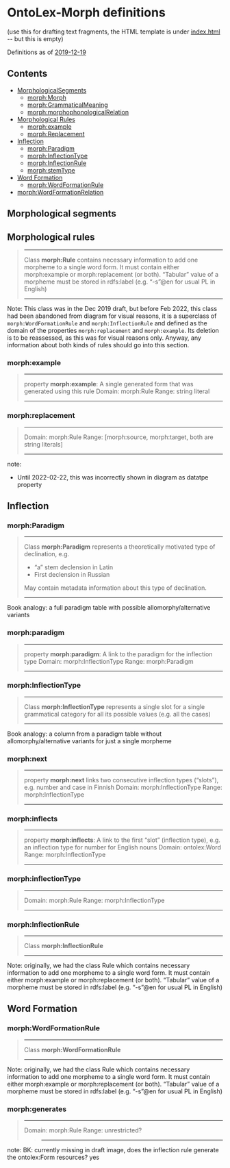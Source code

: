 # OntoLex-Morph definitions

(use this for drafting text fragments, the HTML template is under [index.html](index.html) -- but this is empty)

Definitions as of [2019-12-19](https://docs.google.com/document/d/1wybx2_U0EcqmefRRiAABha-cFII6H2rZBtlgTcjLYjg/edit?usp=sharing)

## Contents

  * [MorphologicalSegments](#morphologicalsegments)
    + [morph:Morph](#morph-morph)
    + [morph:GrammaticalMeaning](#morph-grammaticalmeaning)
    + [morph:morphophonologicalRelation](#morph-morphophonologicalrelation)
  * [Morphological Rules](#morphological-rules)
    + [morph:example](#morph-example)
    + [morph:Replacement](#morph-replacement)
  * [Inflection](#inflection)
    + [morph:Paradigm](#morph-paradigm)
    + [morph:InflectionType](#morph-inflectiontype)
    + [morph:InflectionRule](#morph-inflectionrule)
    + [morph:stemType](#morph-stemtype)
  * [Word Formation](#word-formation)
    + [morph:WordFormationRule](#morph-wordformationrule)
  * [morph:WordFormationRelation](#morph-wordformationrelation)



## Morphological segments

## Morphological rules

> ------
> Class **morph:Rule**  contains necessary information to add one morpheme to a single word form. It must contain either morph:example or morph:replacement (or both). “Tabular” value of a morpheme must be stored in rdfs:label (e.g. “-s”@en for usual PL in English)
>
> -------

Note: This class was in the Dec 2019 draft, but before Feb 2022, this class had been abandoned from diagram for visual reasons, it is a superclass of `morph:WordFormationRule` and `morph:InflectionRule` and defined as the domain of the properties `morph:replacement` and `morph:example`. Its deletion is to be reassessed, as this was for visual reasons only. Anyway, any information about both kinds of rules should go into this section. 

### morph:example

> ----
> property **morph:example**: A single generated form that was generated using this rule
> Domain: morph:Rule
> Range: string literal
>
> ----

### morph:replacement

> ----
> Domain: morph:Rule
> Range: [morph:source, morph:target, both are string literals]
> 
> ----

note: 
- Until 2022-02-22, this was incorrectly shown in diagram as datatpe property

## Inflection

### morph:Paradigm

> --------------------
> Class **morph:Paradigm** represents a theoretically motivated type of declination, e.g.
> -   “a” stem declension in Latin
> -   First declension in Russian
>
> May contain metadata information about this type of declination.
>
> -----------
Book analogy: a full paradigm table with possible allomorphy/alternative variants

### morph:paradigm

>--------
> property **morph:paradigm**: A link to the paradigm for the inflection type
> Domain: morph:InflectionType
> Range: morph:Paradigm
> 
> ---


### morph:InflectionType

> ----------
> Class **morph:InflectionType**  represents a single slot for a single grammatical category for all its possible values (e.g. all the cases)
>
> --------
> 
Book analogy: a column from a paradigm table without allomorphy/alternative variants for just a single morpheme


### morph:next

> ---
> property **morph:next** links two consecutive inflection types (“slots”), e.g. number and case in Finnish
> Domain: morph:InflectionType
> Range: morph:InflectionType
>
>---

### morph:inflects

> ---
> property **morph:inflects**: A link to the first “slot” (inflection type), e.g. an inflection type for number for English nouns
> Domain: ontolex:Word
> Range: morph:InflectionType
>
> ---

### morph:inflectionType

> -----
> Domain: morph:Rule
> Range: morph:InflectionType
>
> -----

### morph:InflectionRule

> ------
> Class **morph:InflectionRule** 
>
> -------

Note: originally, we had the class Rule which contains necessary information to add one morpheme to a single word form. It must contain either morph:example or morph:replacement (or both). “Tabular” value of a morpheme must be stored in rdfs:label (e.g. “-s”@en for usual PL in English)

## Word Formation


### morph:WordFormationRule

> ------
> Class **morph:WordFormationRule** 
>
> -------

Note: originally, we had the class Rule which contains necessary information to add one morpheme to a single word form. It must contain either morph:example or morph:replacement (or both). “Tabular” value of a morpheme must be stored in rdfs:label (e.g. “-s”@en for usual PL in English)


### morph:generates

> ---
> Domain: morph:Rule
> Range: unrestricted?
>
>> ----

note: 
BK: currently missing in draft image, does the inflection rule generate the ontolex:Form resources? yes
